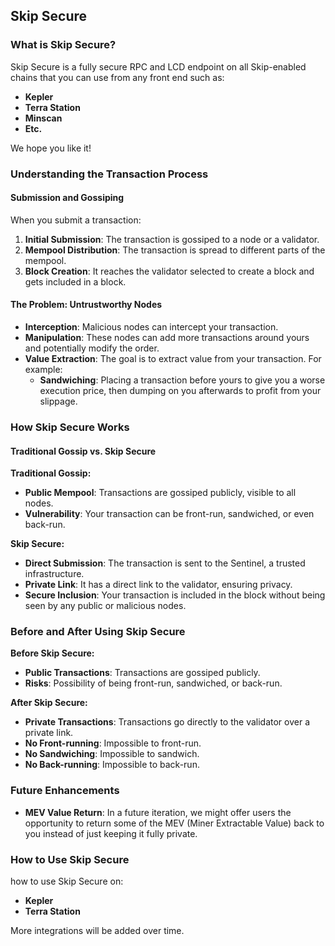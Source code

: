 
##  Skip Secure



### What is Skip Secure?
Skip Secure is a fully secure RPC and LCD endpoint on all Skip-enabled chains that you can use from any front end such as:
- **Kepler**
- **Terra Station**
- **Minscan**
- **Etc.**

We hope you like it!

### Understanding the Transaction Process

#### Submission and Gossiping
When you submit a transaction:
1. **Initial Submission**: The transaction is gossiped to a node or a validator.
2. **Mempool Distribution**: The transaction is spread to different parts of the mempool.
3. **Block Creation**: It reaches the validator selected to create a block and gets included in a block.

#### The Problem: Untrustworthy Nodes
- **Interception**: Malicious nodes can intercept your transaction.
- **Manipulation**: These nodes can add more transactions around yours and potentially modify the order.
- **Value Extraction**: The goal is to extract value from your transaction. For example:
  - **Sandwiching**: Placing a transaction before yours to give you a worse execution price, then dumping on you afterwards to profit from your slippage.

### How Skip Secure Works

#### Traditional Gossip vs. Skip Secure

**Traditional Gossip:**
- **Public Mempool**: Transactions are gossiped publicly, visible to all nodes.
- **Vulnerability**: Your transaction can be front-run, sandwiched, or even back-run.

**Skip Secure:**
- **Direct Submission**: The transaction is sent to the Sentinel, a trusted infrastructure.
- **Private Link**: It has a direct link to the validator, ensuring privacy.
- **Secure Inclusion**: Your transaction is included in the block without being seen by any public or malicious nodes.

### Before and After Using Skip Secure

**Before Skip Secure:**
- **Public Transactions**: Transactions are gossiped publicly.
- **Risks**: Possibility of being front-run, sandwiched, or back-run.

**After Skip Secure:**
- **Private Transactions**: Transactions go directly to the validator over a private link.
- **No Front-running**: Impossible to front-run.
- **No Sandwiching**: Impossible to sandwich.
- **No Back-running**: Impossible to back-run.

### Future Enhancements
- **MEV Value Return**: In a future iteration, we might offer users the opportunity to return some of the MEV (Miner Extractable Value) back to you instead of just keeping it fully private.

### How to Use Skip Secure
 how to use Skip Secure on:
- **Kepler**
- **Terra Station**

More integrations will be added over time.

